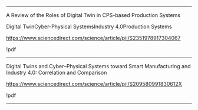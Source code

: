 


----
A Review of the Roles of Digital Twin in CPS-based Production Systems

Digital TwinCyber-Physical SystemsIndustry 4.0Production Systems

https://www.sciencedirect.com/science/article/pii/S2351978917304067

!pdf

----


Digital Twins and Cyber–Physical Systems toward Smart Manufacturing and Industry 4.0: Correlation and Comparison

https://www.sciencedirect.com/science/article/pii/S209580991830612X


!pdf


----









